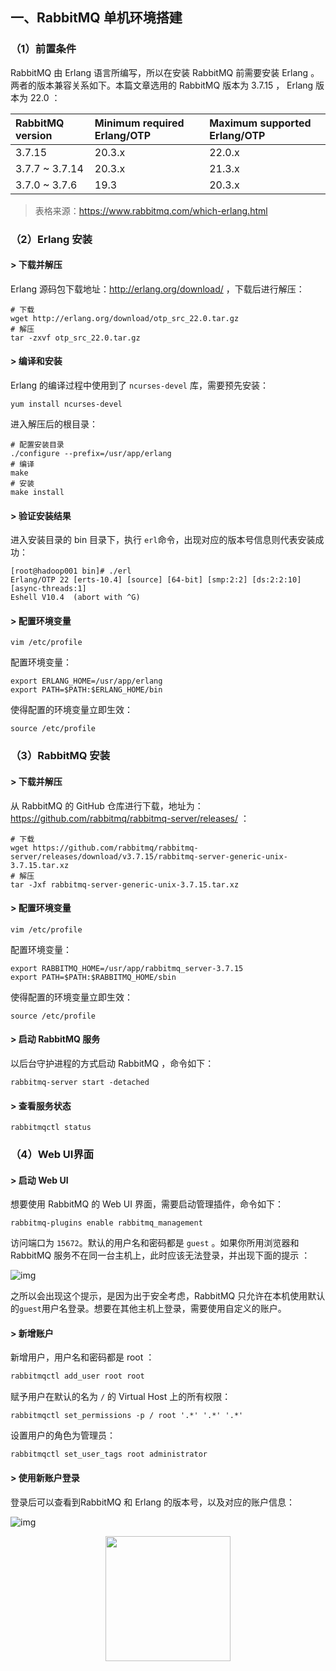 ## 一、RabbitMQ 单机环境搭建

### （1）前置条件

RabbitMQ 由 Erlang 语言所编写，所以在安装 RabbitMQ 前需要安装 Erlang 。两者的版本兼容关系如下。本篇文章选用的 RabbitMQ 版本为 3.7.15 ， Erlang 版本为 22.0 ：

| RabbitMQ version | Minimum required Erlang/OTP | Maximum supported Erlang/OTP |
| :--------------- | :-------------------------- | :--------------------------- |
| 3.7.15           | 20.3.x                      | 22.0.x                       |
| 3.7.7 ~ 3.7.14   | 20.3.x                      | 21.3.x                       |
| 3.7.0 ~ 3.7.6    | 19.3                        | 20.3.x                       |

> 表格来源：https://www.rabbitmq.com/which-erlang.html



### （2）Erlang 安装

#### > 下载并解压

Erlang 源码包下载地址：http://erlang.org/download/ ，下载后进行解压：

```shell
# 下载
wget http://erlang.org/download/otp_src_22.0.tar.gz
# 解压
tar -zxvf otp_src_22.0.tar.gz
```

#### > 编译和安装

Erlang 的编译过程中使用到了 `ncurses-devel` 库，需要预先安装：

```
yum install ncurses-devel
```

进入解压后的根目录：

```shell
# 配置安装目录
./configure --prefix=/usr/app/erlang
# 编译
make
# 安装
make install
```

#### > 验证安装结果

进入安装目录的 bin 目录下，执行 `erl`命令，出现对应的版本号信息则代表安装成功：

```shell
[root@hadoop001 bin]# ./erl
Erlang/OTP 22 [erts-10.4] [source] [64-bit] [smp:2:2] [ds:2:2:10] [async-threads:1]
Eshell V10.4  (abort with ^G)
```

#### > 配置环境变量

```she
vim /etc/profile
```

配置环境变量：

```shell
export ERLANG_HOME=/usr/app/erlang
export PATH=$PATH:$ERLANG_HOME/bin
```

使得配置的环境变量立即生效：

```shell
source /etc/profile
```



### （3）RabbitMQ 安装

#### > 下载并解压

从 RabbitMQ 的 GitHub 仓库进行下载，地址为：https://github.com/rabbitmq/rabbitmq-server/releases/ ：

```shell
# 下载
wget https://github.com/rabbitmq/rabbitmq-server/releases/download/v3.7.15/rabbitmq-server-generic-unix-3.7.15.tar.xz
# 解压
tar -Jxf rabbitmq-server-generic-unix-3.7.15.tar.xz
```

#### > 配置环境变量

```she
vim /etc/profile
```

配置环境变量：

```shell
export RABBITMQ_HOME=/usr/app/rabbitmq_server-3.7.15
export PATH=$PATH:$RABBITMQ_HOME/sbin
```

使得配置的环境变量立即生效：

```shell
source /etc/profile
```

#### > 启动 RabbitMQ 服务

以后台守护进程的方式启动 RabbitMQ ，命令如下：

```shell
rabbitmq-server start -detached
```

#### > 查看服务状态

```shell
rabbitmqctl status
```



### （4）Web UI界面

#### > 启动 Web UI

想要使用 RabbitMQ 的 Web UI 界面，需要启动管理插件，命令如下：

```shell
rabbitmq-plugins enable rabbitmq_management
```

访问端口为 `15672`。默认的用户名和密码都是 `guest` 。如果你所用浏览器和 RabbitMQ 服务不在同一台主机上，此时应该无法登录，并出现下面的提示 ：

![img](https://gitee.com/MartinHub/MartinHub-notes/raw/master/notes/02-Java相关技术栈/09-RabbitMq/images/RabbitMQ-访问限制.png)

之所以会出现这个提示，是因为出于安全考虑，RabbitMQ 只允许在本机使用默认的`guest`用户名登录。想要在其他主机上登录，需要使用自定义的账户。

#### > 新增账户

新增用户，用户名和密码都是 root ：

```sh
rabbitmqctl add_user root root
```

赋予用户在默认的名为  `/`  的 Virtual Host 上的所有权限：

```shell
rabbitmqctl set_permissions -p / root '.*' '.*' '.*'
```

设置用户的角色为管理员：

```
rabbitmqctl set_user_tags root administrator
```

#### > 使用新账户登录

登录后可以查看到RabbitMQ 和 Erlang 的版本号，以及对应的账户信息：

![img](https://gitee.com/MartinHub/MartinHub-notes/raw/master/notes/02-Java相关技术栈/09-RabbitMq/images/rabbitmq-管控台.png)



<div align="center"> <img  src="https://gitee.com/MartinHub/MartinHub-notes/raw/master/images/weixin.png" width="200"/> </div>